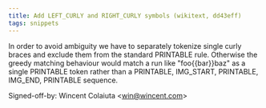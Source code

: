 ```yaml
---
title: Add LEFT_CURLY and RIGHT_CURLY symbols (wikitext, dd43eff)
tags: snippets
---
```


In order to avoid ambiguity we have to separately tokenize single curly braces and exclude them from the standard PRINTABLE rule. Otherwise the greedy matching behaviour would match a run like "foo{{bar}}baz" as a single PRINTABLE token rather than a PRINTABLE, IMG_START, PRINTABLE, IMG_END, PRINTABLE sequence.

Signed-off-by: Wincent Colaiuta &lt;win@wincent.com&gt;
